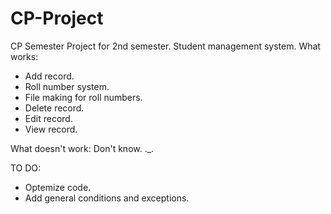 # CP-Project
CP Semester Project for 2nd semester. Student management system.
What works:
- Add record.
- Roll number system.
- File making for roll numbers.
- Delete record.
- Edit record.
- View record.

What doesn't work:
Don't know. ._.

TO DO:
- Optemize code.
- Add general conditions and exceptions.
